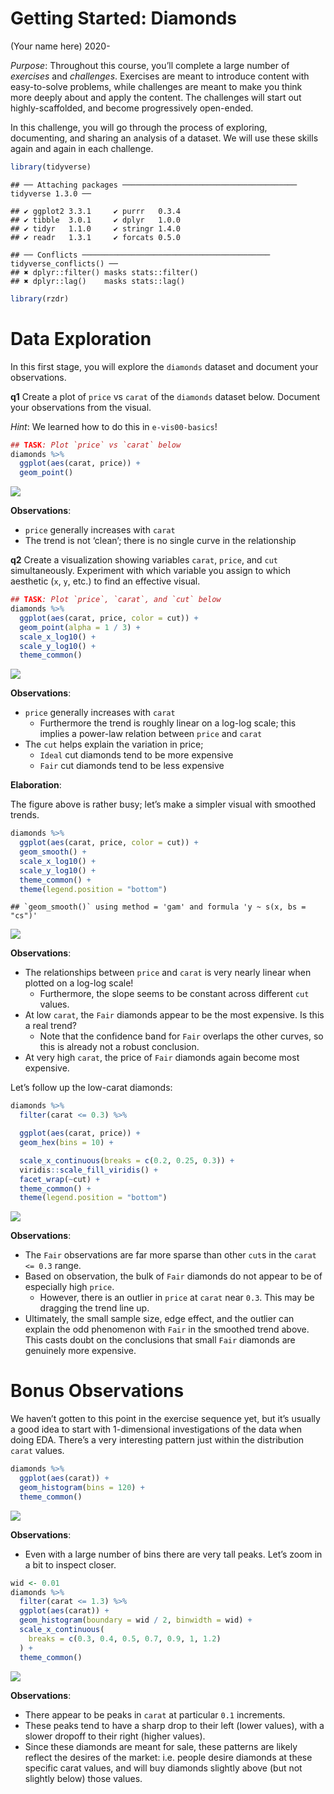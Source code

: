 Getting Started: Diamonds
================
(Your name here)
2020-

*Purpose*: Throughout this course, you’ll complete a large number of
*exercises* and *challenges*. Exercises are meant to introduce content
with easy-to-solve problems, while challenges are meant to make you
think more deeply about and apply the content. The challenges will start
out highly-scaffolded, and become progressively open-ended.

In this challenge, you will go through the process of exploring,
documenting, and sharing an analysis of a dataset. We will use these
skills again and again in each
    challenge.

<!-- include-rubric -->

``` r
library(tidyverse)
```

    ## ── Attaching packages ─────────────────────────────────────── tidyverse 1.3.0 ──

    ## ✔ ggplot2 3.3.1     ✔ purrr   0.3.4
    ## ✔ tibble  3.0.1     ✔ dplyr   1.0.0
    ## ✔ tidyr   1.1.0     ✔ stringr 1.4.0
    ## ✔ readr   1.3.1     ✔ forcats 0.5.0

    ## ── Conflicts ────────────────────────────────────────── tidyverse_conflicts() ──
    ## ✖ dplyr::filter() masks stats::filter()
    ## ✖ dplyr::lag()    masks stats::lag()

``` r
library(rzdr)
```

# Data Exploration

<!-- -------------------------------------------------- -->

In this first stage, you will explore the `diamonds` dataset and
document your observations.

**q1** Create a plot of `price` vs `carat` of the `diamonds` dataset
below. Document your observations from the visual.

*Hint*: We learned how to do this in `e-vis00-basics`\!

``` r
## TASK: Plot `price` vs `carat` below
diamonds %>%
  ggplot(aes(carat, price)) +
  geom_point()
```

![](c00-diamonds-solution_files/figure-gfm/q1-task-1.png)<!-- -->

**Observations**:

  - `price` generally increases with `carat`
  - The trend is not ‘clean’; there is no single curve in the
    relationship

**q2** Create a visualization showing variables `carat`, `price`, and
`cut` simultaneously. Experiment with which variable you assign to which
aesthetic (`x`, `y`, etc.) to find an effective visual.

``` r
## TASK: Plot `price`, `carat`, and `cut` below
diamonds %>%
  ggplot(aes(carat, price, color = cut)) +
  geom_point(alpha = 1 / 3) +
  scale_x_log10() +
  scale_y_log10() +
  theme_common()
```

![](c00-diamonds-solution_files/figure-gfm/q2-task-1.png)<!-- -->

**Observations**:

  - `price` generally increases with `carat`
      - Furthermore the trend is roughly linear on a log-log scale; this
        implies a power-law relation between `price` and `carat`
  - The `cut` helps explain the variation in price;
      - `Ideal` cut diamonds tend to be more expensive
      - `Fair` cut diamonds tend to be less expensive

**Elaboration**:

The figure above is rather busy; let’s make a simpler visual with
smoothed trends.

``` r
diamonds %>%
  ggplot(aes(carat, price, color = cut)) +
  geom_smooth() +
  scale_x_log10() +
  scale_y_log10() +
  theme_common() +
  theme(legend.position = "bottom")
```

    ## `geom_smooth()` using method = 'gam' and formula 'y ~ s(x, bs = "cs")'

![](c00-diamonds-solution_files/figure-gfm/elaboration-1.png)<!-- -->

**Observations**:

  - The relationships between `price` and `carat` is very nearly linear
    when plotted on a log-log scale\!
      - Furthermore, the slope seems to be constant across different
        `cut` values.
  - At low `carat`, the `Fair` diamonds appear to be the most expensive.
    Is this a real trend?
      - Note that the confidence band for `Fair` overlaps the other
        curves, so this is already not a robust conclusion.
  - At very high `carat`, the price of `Fair` diamonds again become most
    expensive.

Let’s follow up the low-carat diamonds:

``` r
diamonds %>%
  filter(carat <= 0.3) %>%

  ggplot(aes(carat, price)) +
  geom_hex(bins = 10) +

  scale_x_continuous(breaks = c(0.2, 0.25, 0.3)) +
  viridis::scale_fill_viridis() +
  facet_wrap(~cut) +
  theme_common() +
  theme(legend.position = "bottom")
```

![](c00-diamonds-solution_files/figure-gfm/focus-low-carat-1.png)<!-- -->

**Observations**:

  - The `Fair` observations are far more sparse than other `cut`s in the
    `carat <= 0.3` range.
  - Based on observation, the bulk of `Fair` diamonds do not appear to
    be of especially high `price`.
      - However, there is an outlier in `price` at `carat` near `0.3`.
        This may be dragging the trend line up.
  - Ultimately, the small sample size, edge effect, and the outlier can
    explain the odd phenomenon with `Fair` in the smoothed trend above.
    This casts doubt on the conclusions that small `Fair` diamonds are
    genuinely more expensive.

# Bonus Observations

We haven’t gotten to this point in the exercise sequence yet, but it’s
usually a good idea to start with 1-dimensional investigations of the
data when doing EDA. There’s a very interesting pattern just within the
distribution `carat` values.

``` r
diamonds %>%
  ggplot(aes(carat)) +
  geom_histogram(bins = 120) +
  theme_common()
```

![](c00-diamonds-solution_files/figure-gfm/bonus1-1.png)<!-- -->

**Observations**:

  - Even with a large number of bins there are very tall peaks. Let’s
    zoom in a bit to inspect closer.

<!-- end list -->

``` r
wid <- 0.01
diamonds %>%
  filter(carat <= 1.3) %>%
  ggplot(aes(carat)) +
  geom_histogram(boundary = wid / 2, binwidth = wid) +
  scale_x_continuous(
    breaks = c(0.3, 0.4, 0.5, 0.7, 0.9, 1, 1.2)
  ) +
  theme_common()
```

![](c00-diamonds-solution_files/figure-gfm/bonus2-1.png)<!-- -->

**Observations**:

  - There appear to be peaks in `carat` at particular `0.1` increments.
  - These peaks tend to have a sharp drop to their left (lower values),
    with a slower dropoff to their right (higher values).
  - Since these diamonds are meant for sale, these patterns are likely
    reflect the desires of the market: i.e. people desire diamonds at
    these specific carat values, and will buy diamonds slightly above
    (but not slightly below) those values.
